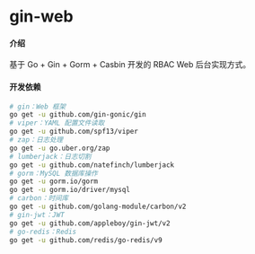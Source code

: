 # gin-web

#### 介绍
基于 Go + Gin + Gorm + Casbin 开发的 RBAC Web 后台实现方式。


#### 开发依赖

```bash
# gin：Web 框架
go get -u github.com/gin-gonic/gin
# viper：YAML 配置文件读取
go get -u github.com/spf13/viper
# zap：日志处理
go get -u go.uber.org/zap
# lumberjack：日志切割
go get -u github.com/natefinch/lumberjack 
# gorm：MySQL 数据库操作
go get -u gorm.io/gorm
go get -u gorm.io/driver/mysql
# carbon：时间库
go get -u github.com/golang-module/carbon/v2
# gin-jwt：JWT
go get -u github.com/appleboy/gin-jwt/v2
# go-redis：Redis
go get -u github.com/redis/go-redis/v9
```
